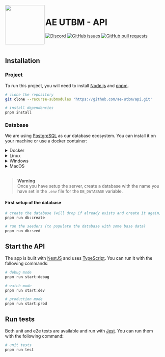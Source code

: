 <img align="left" src="https://github.com/ae-utbm/api/assets/49886317/aa7a4e72-e6e4-4a70-bf70-3bb209553214" height="128">

# AE UTBM - API

[![Discord](https://img.shields.io/badge/Discord-%235865F2.svg?style=for-the-badge&logo=discord&logoColor=white)](https://discord.gg/XK9WfPsUFm)
[![GitHub issues](https://img.shields.io/github/issues/ae-utbm/api?style=for-the-badge)](https://GitHub.com/ae-utbm/api/issues)
[![GitHub pull requests](https://img.shields.io/github/issues-pr/ae-utbm/api?style=for-the-badge)](https://GitHub.com/ae-utbm/api/issues)

<br/>

## Installation

### Project

To run this project, you will need to install [Node.js](https://nodejs.org/en/) and [pnpm](https://pnpm.io/).

```bash
# clone the repository
git clone --recurse-submodules 'https://github.com/ae-utbm/api.git'

# install dependencies
pnpm install
```

### Database

We are using [PostgreSQL](https://www.postgresql.org/) as our database ecosystem. You can install it on your machine or use a docker container:

<details>
	<summary>Docker</summary>

WIP

</details>

<details>
	<summary>Linux</summary>

WIP

</details>

<details>
	<summary>Windows</summary>

WIP

</details>

<details>
	<summary>MacOS</summary>

The easiest way to install PostgreSQL is to use [Homebrew](https://brew.sh/).

```bash
brew install postgresql@13
brew services start postgresql@13 # start postgresql service
```

Then you can use [pgAdmin](https://www.pgadmin.org/) to create a server with the following parameters:

|      pgAdmin 4       | `.env` variable name | value                                                                                     |
| :------------------: | :------------------: | :---------------------------------------------------------------------------------------- |
|         Host         |      `DB_HOST`       | `127.0.0.1`                                                                               |
|         Port         |      `DB_PORT`       | `5432`                                                                                    |
|       Username       |    `DB_USERNAME`     | Should be the username you used to install postgresql or any user you have created for it |
|       Password       |    `DB_PASSWORD`     | leave it empty, unless you have set a password for your postgresql user                   |
| Maintenance database |    `DB_DATABASE`     | `postgres`                                                                                |

</details>

<br>

> **Warning**  
> Once you have setup the server, create a database with the name you have set in the `.env` file for the `DB_DATABASE` variable.

#### First setup of the database

```bash
# create the database (will drop if already exists and create it again)
pnpm run db:create

# run the seeders (to populate the database with some base data)
pnpm run db:seed
```

## Start the API

The app is built with [NestJS](https://nestjs.com/) and uses [TypeScript](https://www.typescriptlang.org/). You can run it with the following commands:

```bash
# debug mode
pnpm run start:debug

# watch mode
pnpm run start:dev

# production mode
pnpm run start:prod
```

## Run tests

Both unit and e2e tests are available and run with [Jest](https://jestjs.io/). You can run them with the following command:

```bash
# unit tests
pnpm run test
```
